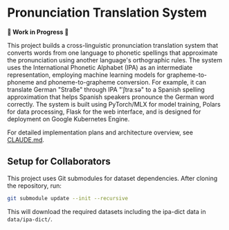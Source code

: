 # Pronunciation Translation System

**🚧 Work in Progress 🚧**

This project builds a cross-linguistic pronunciation translation system that converts words from one language to phonetic spellings that approximate the pronunciation using another language's orthographic rules. The system uses the International Phonetic Alphabet (IPA) as an intermediate representation, employing machine learning models for grapheme-to-phoneme and phoneme-to-grapheme conversion. For example, it can translate German "Straße" through IPA "ˈʃtraːsə" to a Spanish spelling approximation that helps Spanish speakers pronounce the German word correctly. The system is built using PyTorch/MLX for model training, Polars for data processing, Flask for the web interface, and is designed for deployment on Google Kubernetes Engine.

For detailed implementation plans and architecture overview, see [CLAUDE.md](CLAUDE.md).

## Setup for Collaborators

This project uses Git submodules for dataset dependencies. After cloning the repository, run:

```bash
git submodule update --init --recursive
```

This will download the required datasets including the ipa-dict data in `data/ipa-dict/`.